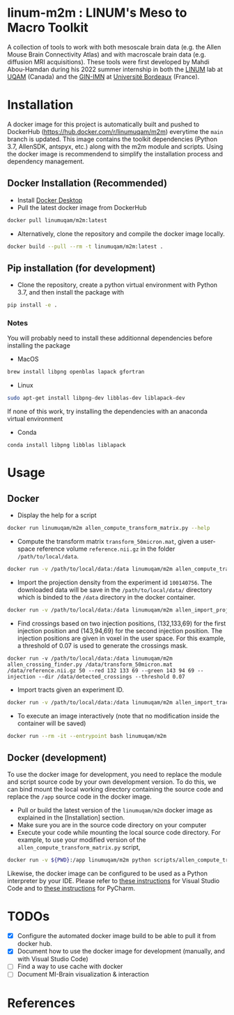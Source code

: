 # linum-m2m : LINUM's Meso to Macro Toolkit
A collection of tools to work with both mesoscale brain data (e.g. the Allen Mouse Brain Connectivity Atlas) and with macroscale brain data (e.g. diffusion MRI acquisitions). These tools were first developed by Mahdi Abou-Hamdan during his 2022 summer internship in both the [LINUM](https://linum.info.uqam.ca) lab at [UQAM](https://uqam.ca/) (Canada) and the [GIN-IMN](https://www.gin.cnrs.fr/fr/) at [Université Bordeaux](https://www.u-bordeaux.fr/) (France).

# Installation

A docker image for this project is automatically built and pushed to DockerHub (https://hub.docker.com/r/linumuqam/m2m) everytime the `main` branch is updated. This image contains the toolkit dependencies (Python 3.7, AllenSDK, antspyx, etc.) along with the m2m module and scripts. Using the docker image is recommendend to simplify the installation process and dependency management.

## Docker Installation (Recommended)
* Install [Docker Desktop](https://www.docker.com/get-started/)
* Pull the latest docker image from DockerHub
```bash
docker pull linumuqam/m2m:latest
```

* Alternatively, clone the repository and compile the docker image locally.
```bash
docker build --pull --rm -t linumuqam/m2m:latest .
```

## Pip installation (for development)

* Clone the repository, create a python virtual environment with Python 3.7, and then install the package with
```bash
pip install -e .
```

### Notes
You will probably need to install these additionnal dependencies before installing the package
* MacOS
```bash
brew install libpng openblas lapack gfortran
```

* Linux

```bash
sudo apt-get install libpng-dev libblas-dev liblapack-dev
```

If none of this work, try installing the dependencies with an anaconda virtual environment
* Conda
```
conda install libpng libblas liblapack
```

# Usage

## Docker
* Display the help for a script
```bash
docker run linumuqam/m2m allen_compute_transform_matrix.py --help
```

* Compute the transform matrix `transform_50micron.mat`, given a user-space reference volume `reference.nii.gz` in the folder `/path/to/local/data`.
```bash
docker run -v /path/to/local/data:/data linumuqam/m2m allen_compute_transform_matrix.py /data/reference.nii.gz /data/transform_50micron.mat 50
```
* Import the projection density from the experiment id `100140756`. The downloaded data will be save in the `/path/to/local/data/` directory which is binded to the `/data` directory in the docker container.

```bash
docker run -v /path/to/local/data:/data linumuqam/m2m allen_import_proj_density.py 100140756 /data/reference.nii.gz /data/transform_50micron.mat 50 -d /data
```

* Find crossings based on two injection positions, (132,133,69) for the first injection position and (143,94,69) for the second injection position. The injection positions are given in voxel in the user space. For this example, a threshold of 0.07 is used to generate the crossings mask.

```
docker run -v /path/to/local/data:/data linumuqam/m2m allen_crossing_finder.py /data/transform_50micron.mat /data/reference.nii.gz 50 --red 132 133 69 --green 143 94 69 --injection --dir /data/detected_crossings --threshold 0.07
```

* Import tracts given an experiment ID.

```bash
docker run -v /path/to/local/data:/data linumuqam/m2m allen_import_tract.py /data/output_tracts_100140756.trk /data/transform_50micron.mat /data/reference.nii.gz 50 --ids 100140756
```

* To execute an image interactively (note that no modification inside the container will be saved)
```bash
docker run --rm -it --entrypoint bash linumuqam/m2m
```

## **Docker (development)**
To use the docker image for development, you need to replace the module and script source code by your own development version. To do this, we can bind mount the local working directory containing the source code and replace the `/app` source code in the docker image.

* Pull or build the latest version of the `linumuqam/m2m` docker image as explained in the [Installation] section.
* Make sure you are in the source code directory on your computer
* Execute your code while mounting the local source code directory. For example, to use your modified version of the `allen_compute_transform_matrix.py` script,

```bash
docker run -v ${PWD}:/app linumuqam/m2m python scripts/allen_compute_transform_matrix.py --help
```

Likewise, the docker image can be configured to be used as a Python interpreter by your IDE. Please refer to [these instructions](https://code.visualstudio.com/docs/containers/quickstart-python) for Visual Studio Code and to [these instructions](https://www.jetbrains.com/help/pycharm/using-docker-as-a-remote-interpreter.html) for PyCharm. 

# TODOs
* [x] Configure the automated docker image build to be able to pull it from docker hub.
* [x] Document how to use the docker image for development (manually, and with Visual Studio Code)
* [ ] Find a way to use cache with docker
* [ ] Document MI-Brain visualization & interaction

# References


